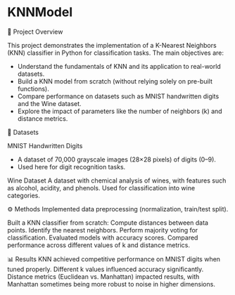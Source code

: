 # KNNModel

📌 Project Overview

This project demonstrates the implementation of a K-Nearest Neighbors (KNN) classifier in Python for classification tasks.
The main objectives are:

- Understand the fundamentals of KNN and its application to real-world datasets.
- Build a KNN model from scratch (without relying solely on pre-built functions).
- Compare performance on datasets such as MNIST handwritten digits and the Wine dataset.
- Explore the impact of parameters like the number of neighbors (k) and distance metrics.

📂 Datasets

MNIST Handwritten Digits
- A dataset of 70,000 grayscale images (28×28 pixels) of digits (0–9).
- Used here for digit recognition tasks.

Wine Dataset
A dataset with chemical analysis of wines, with features such as alcohol, acidity, and phenols.
Used for classification into wine categories.

⚙️ Methods
Implemented data preprocessing (normalization, train/test split).

Built a KNN classifier from scratch:
Compute distances between data points.
Identify the nearest neighbors.
Perform majority voting for classification.
Evaluated models with accuracy scores.
Compared performance across different values of k and distance metrics.

📊 Results
KNN achieved competitive performance on MNIST digits when tuned properly.
Different k values influenced accuracy significantly.
Distance metrics (Euclidean vs. Manhattan) impacted results, with Manhattan sometimes being more robust to noise in higher dimensions.
